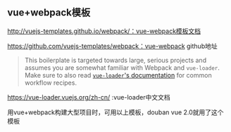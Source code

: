 ## vue+webpack模板

http://vuejs-templates.github.io/webpack/：vue-webpack模板文档

https://github.com/vuejs-templates/webpack：vue-webpack github地址

> This boilerplate is targeted towards large, serious projects and assumes you are somewhat familiar with Webpack and `vue-loader`. Make sure to also read [`vue-loader`'s documentation](http://vuejs.github.io/vue-loader/index.html) for common workflow recipes.

https://vue-loader.vuejs.org/zh-cn/ :vue-loader中文文档



用vue+webpack构建大型项目时，可用以上模板，douban vue 2.0就用了这个模板